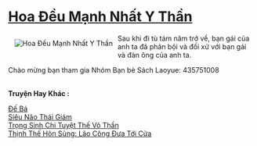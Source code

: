<a href="https://truyenwiki.net/hoa-deu-manh-nhat-y-than.35604/" title="Hoa Đều Mạnh Nhất Y Thần"><h1>Hoa Đều Mạnh Nhất Y Thần</h1></a><div style="display:table"><img align="right" style="float: left; padding: 10px;" src="https://truyenwiki.net/a/img/str/src/35604.jpg" alt="Hoa Đều Mạnh Nhất Y Thần">Sau khi đi tù tám năm trở về, bạn gái của anh ta đã phản bội và đối xử với bạn gái và đàn ông của anh ta.<p></p> Chào mừng bạn tham gia Nhóm Bạn bè Sách Laoyue: 435751008</div><p><br><b>Truyện Hay Khác :</b></p><a href="https://truyenwiki.net/de-ba.36165/" alt="Đế Bá">Đế Bá</a><br/><a href="https://github.com/nownovels/topcv/tree/master/truyenhay/35333" alt="Siêu Não Thái Giám">Siêu Não Thái Giám</a><br/><a href="https://github.com/nownovels/topcv/tree/master/truyenhay/36441" alt="Trọng Sinh Chi Tuyệt Thế Võ Thần">Trọng Sinh Chi Tuyệt Thế Võ Thần</a><br/><a href="https://github.com/nownovels/topcv/tree/master/truyenhay/36768" alt="Thịnh Thế Hôn Sủng: Lão Công Đưa Tới Cửa">Thịnh Thế Hôn Sủng: Lão Công Đưa Tới Cửa</a><br/>